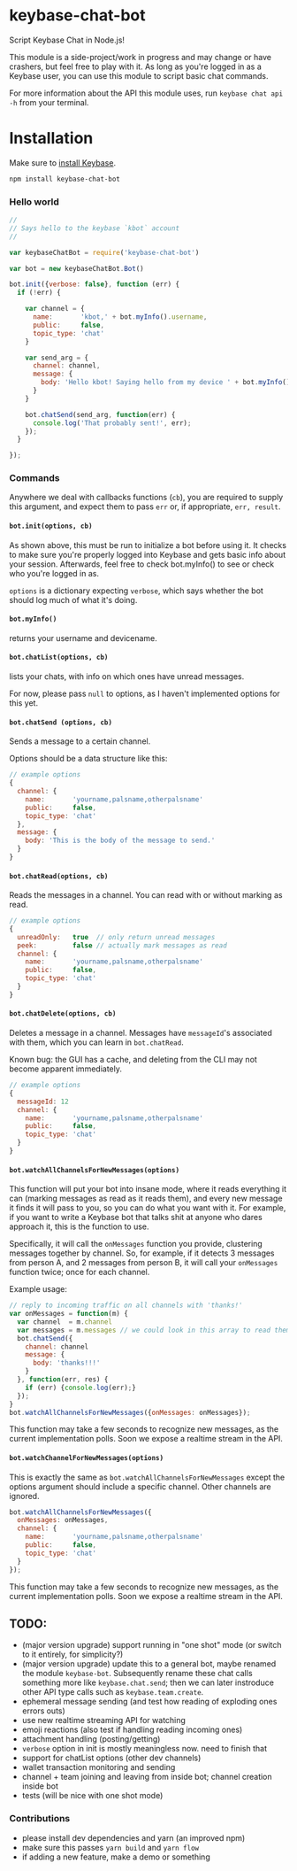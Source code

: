 # keybase-chat-bot

Script Keybase Chat in Node.js!

This module is a side-project/work in progress and may change or have crashers, but feel free to play with it. As long as you're logged in as a Keybase user, you can use this module to script basic chat commands.

For more information about the API this module uses, run `keybase chat api -h` from your terminal.

# Installation

Make sure to [install Keybase](https://keybase.io/download).

```bash
npm install keybase-chat-bot
```

### Hello world

```javascript
//
// Says hello to the keybase `kbot` account
//

var keybaseChatBot = require('keybase-chat-bot')

var bot = new keybaseChatBot.Bot()

bot.init({verbose: false}, function (err) {
  if (!err) {

    var channel = {
      name:       'kbot,' + bot.myInfo().username,
      public:     false,
      topic_type: 'chat'
    }

    var send_arg = {
      channel: channel,
      message: {
        body: 'Hello kbot! Saying hello from my device ' + bot.myInfo().devicename
      }
    }

    bot.chatSend(send_arg, function(err) {
      console.log('That probably sent!', err);
    });
  }

});
```

### Commands

Anywhere we deal with callbacks functions (`cb`), you are required to supply this argument, and expect them to pass `err` or, if appropriate, `err, result`.

#### `bot.init(options, cb)`

As shown above, this must be run to initialize a bot before using it. It checks to make sure you're properly logged into Keybase and gets basic info about your session. Afterwards, feel free to check bot.myInfo() to see or check who you're logged in as.

`options` is a dictionary expecting `verbose`, which says whether the bot should log much of what it's doing.

#### `bot.myInfo()`

returns your username and devicename.

#### `bot.chatList(options, cb)`

lists your chats, with info on which ones have unread messages.

For now, please pass `null` to options, as I haven't implemented options for this yet.

#### `bot.chatSend (options, cb)`

Sends a message to a certain channel.

Options should be a data structure like this:

```javascript
// example options
{
  channel: {
    name:       'yourname,palsname,otherpalsname'
    public:     false,
    topic_type: 'chat'
  },
  message: {
    body: 'This is the body of the message to send.'
  }
}
```

#### `bot.chatRead(options, cb)`

Reads the messages in a channel. You can read with or without marking as read.

```javascript
// example options
{
  unreadOnly:   true  // only return unread messages
  peek:         false // actually mark messages as read
  channel: {
    name:       'yourname,palsname,otherpalsname'
    public:     false,
    topic_type: 'chat'
  }
}
```

#### `bot.chatDelete(options, cb)`

Deletes a message in a channel. Messages have `messageId`'s associated with them, which you can learn in `bot.chatRead`.

Known bug: the GUI has a cache, and deleting from the CLI may not become apparent immediately.

```javascript
// example options
{
  messageId: 12
  channel: {
    name:       'yourname,palsname,otherpalsname'
    public:     false,
    topic_type: 'chat'
  }
}
```

#### `bot.watchAllChannelsForNewMessages(options)`

This function will put your bot into insane mode, where it reads everything it can (marking messages as read as it reads them), and every new message it finds it will pass to you, so you can do what you want with it. For example, if you want to write a Keybase bot that talks shit at anyone who dares approach it, this is the function to use.

Specifically, it will call the `onMessages` function you provide, clustering messages together by channel. So, for example, if it detects 3 messages from person A, and 2 messages from person B, it will call your `onMessages` function twice; once for each channel.

Example usage:

```javascript
// reply to incoming traffic on all channels with 'thanks!'
var onMessages = function(m) {
  var channel  = m.channel
  var messages = m.messages // we could look in this array to read them and write custom replies
  bot.chatSend({
    channel: channel
    message: {
      body: 'thanks!!!'
    }
  }, function(err, res) {
    if (err) {console.log(err);}
  });
}
bot.watchAllChannelsForNewMessages({onMessages: onMessages});
```

This function may take a few seconds to recognize new messages, as the current implementation polls. Soon we expose a realtime stream in the API.

#### `bot.watchChannelForNewMessages(options)`

This is exactly the same as `bot.watchAllChannelsForNewMessages` except the options argument should include a specific channel. Other channels are ignored.

```javascript
bot.watchAllChannelsForNewMessages({
  onMessages: onMessages,
  channel: {
    name:       'yourname,palsname,otherpalsname'
    public:     false,
    topic_type: 'chat'
  }
});
```

This function may take a few seconds to recognize new messages, as the current implementation polls. Soon we expose a realtime stream in the API.


## TODO:
  - (major version upgrade) support running in "one shot" mode (or switch to it entirely, for simplicity?)
  - (major version upgrade) update this to a general bot, maybe renamed the module `keybase-bot`. Subsequently rename these chat calls something more like `keybase.chat.send`; then we can later instroduce other API type calls such as `keybase.team.create`.
  - ephemeral message sending (and test how reading of exploding ones errors outs)
  - use new realtime streaming API for watching
  - emoji reactions (also test if handling reading incoming ones)
  - attachment handling (posting/getting)
  - `verbose` option in init is mostly meaningless now. need to finish that
  - support for chatList options (other dev channels)
  - wallet transaction monitoring and sending
  - channel + team joining and leaving from inside bot; channel creation inside bot
  - tests (will be nice with one shot mode)

### Contributions

- please install dev dependencies and yarn (an improved npm)
- make sure this passes `yarn build` and `yarn flow`
- if adding a new feature, make a demo or something

